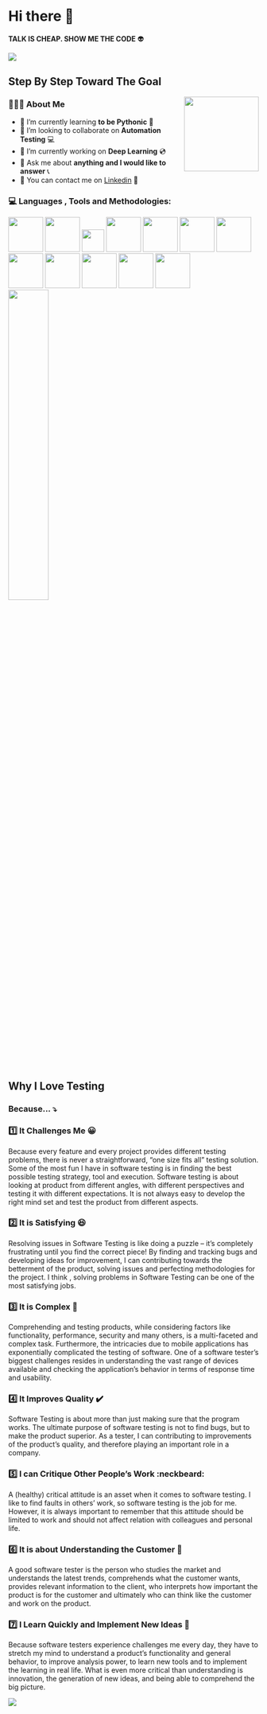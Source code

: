 # Hi there 👋 

<strong>TALK IS CHEAP. SHOW ME THE CODE</strong> :alien:

![](https://www.lambdatest.com/blog/wp-content/uploads/2019/02/Untitled-1.gif)



## Step By Step Toward The Goal

<img src="https://cdn.jsdelivr.net/gh/sy-records/staticfile@master/images/202007/huaji.gif" align="right" height="150">

 <h3> 👨🏻‍💻 About Me </h3>

- 🌱 I’m currently learning <strong>to be Pythonic</strong> :snake:
- 👯 I’m looking to collaborate on <strong>Automation Testing</strong> :computer:
- 🔭 I’m currently working on <strong>Deep Learning</strong> :cd:                
- 💬 Ask me about <strong>anything and I would like to answer</strong> :telephone_receiver:  
- :panda_face: You can contact me on [Linkedin](https://www.linkedin.com/in/popa-georgian-victor-013775222/) :iphone:
 <h3> 💻  Languages , Tools and Methodologies: </h3>


 <div>
        <code><img height="70" src="https://i.giphy.com/media/LMt9638dO8dftAjtco/200.webp"></code>
        <code><img height="70" src="https://i.giphy.com/media/IdyAQJVN2kVPNUrojM/200.webp"></code>
        <code><img height="45" src="https://media.giphy.com/media/kH1DBkPNyZPOk0BxrM/giphy.gif"></code>
        <code><img height="70" src="https://i.postimg.cc/T1DSXkpL/Screenshot-3.png"></code>
        <code><img height="70" src="https://i.postimg.cc/nLmFctMT/Screenshot-7.png"></code>
        <code><img height="70" src="https://i.postimg.cc/kg6VPKcr/Screenshot-4.png"></code>
        <code><img height="70" src="https://i.postimg.cc/gkbk5Q7W/Screenshot-5.png"></code>
        <code><img height="70" src="https://i.postimg.cc/q7VLCkbF/Screenshot-6.png"></code>
        <code><img height="70" src="https://i.postimg.cc/vHwzfDgs/Screenshot-3.png"></code>
        <code><img height="70" src="https://i.postimg.cc/fLjbPHK5/Screenshot-4.png"></code>
        <code><img height="70" src="https://i.postimg.cc/zBRQDMMS/Screenshot-5.png"></code>
        <code><img height="70" src="https://i.postimg.cc/7hwNvWyL/Screenshot-6.png"></code>
  </div>
<img src="https://media.giphy.com/media/QHE5gWI0QjqF2/giphy.gif" width="40%" align="center">

## Why I Love Testing

### Because... :arrow_heading_down:

###  :one: It Challenges Me 😀

 Because every feature and every project provides different testing problems, there is never a straightforward, “one size fits all” testing solution. Some of the most fun I have in software testing is in finding the best possible testing strategy, tool and execution. Software testing is about looking at product from different angles, with different perspectives and testing it with different expectations. It is not always easy to develop the right mind set and test the product from different aspects.

### 2️⃣ It is Satisfying 😆

Resolving issues in Software Testing is like doing a puzzle – it’s completely frustrating until you find the correct piece! By finding and tracking bugs and developing ideas for improvement, I can contributing towards the betterment of the product, solving issues and perfecting methodologies for the project. I think , solving problems in Software Testing can be one of the most satisfying jobs.

### 3️⃣ It is Complex 📔

Comprehending and testing products, while considering factors like functionality, performance, security and many others, is a multi-faceted and complex task. Furthermore, the intricacies due to mobile applications has exponentially complicated the testing of software. One of a software tester’s biggest challenges resides in understanding the vast range of devices available and checking the application’s behavior in terms of response time and usability.

### 4️⃣ It Improves Quality ✔️

Software Testing is about more than just making sure that the program works. The ultimate purpose of software testing is not to find bugs, but to make the product superior. As a tester, I can contributing to improvements of the product’s quality, and therefore playing an important role in a company.

### 5️⃣ I can Critique Other People’s Work  :neckbeard:

A (healthy) critical attitude is an asset when it comes to software testing. I like to find faults in others’ work, so software testing is the job for me. However, it is always important to remember that this attitude should be limited to work and should not affect relation with colleagues and personal life.

### 6️⃣  It is about Understanding the Customer 🛃

A good software tester is the person who studies the market and understands the latest trends, comprehends what the customer wants, provides relevant information to the client, who interprets how important the product is for the customer and ultimately who can think like the customer and work on the product.

### 7️⃣ I Learn Quickly and Implement New Ideas 💠

Because software testers experience challenges me every day, they have to stretch my mind to understand a product’s functionality and general behavior, to improve analysis power, to learn new tools and to implement the learning in real life. What is even more critical than understanding is innovation, the generation of new ideas, and being able to comprehend the big picture.


![](https://media.tenor.com/8tr_CU6730MAAAAC/web-dev-website-development.gif)
